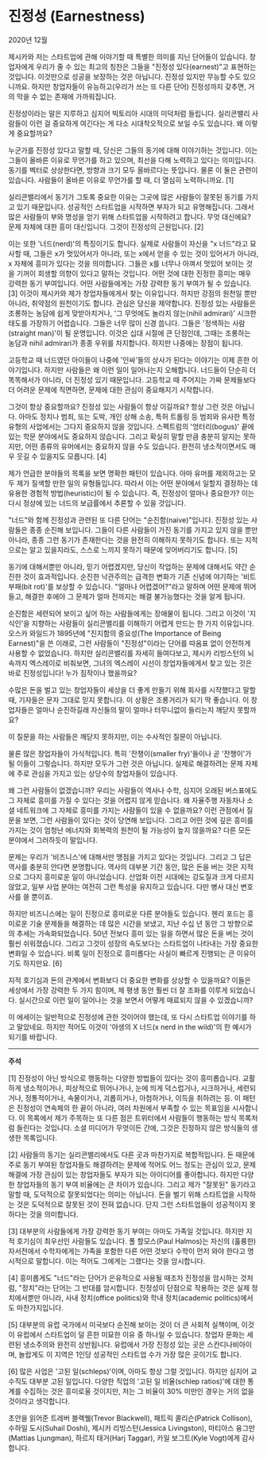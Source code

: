 # 진정성 (Earnestness)

2020년 12월

제시카와 저는 스타트업에 관해 이야기할 때 특별한 의미를 지닌 단어들이 있습니다. 창업자에게 우리가 줄 수 있는 최고의 칭찬은 그들을 "진정성 있다(earnest)"고 표현하는 것입니다. 이것만으로 성공을 보장하는 것은 아닙니다. 진정성 있지만 무능할 수도 있으니까요. 하지만 창업자들이 유능하고(우리가 쓰는 또 다른 단어) 진정성까지 갖추면, 거의 막을 수 없는 존재에 가까워집니다.

진정성이라는 말은 지루하고 심지어 빅토리아 시대의 미덕처럼 들립니다. 실리콘밸리 사람들이 이런 걸 중요하게 여긴다는 게 다소 시대착오적으로 보일 수도 있습니다. 왜 이렇게 중요할까요?

누군가를 진정성 있다고 말할 때, 당신은 그들의 동기에 대해 이야기하는 것입니다. 이는 그들이 올바른 이유로 무언가를 하고 있으며, 최선을 다해 노력하고 있다는 의미입니다. 동기를 벡터로 상상한다면, 방향과 크기 모두 올바르다는 뜻입니다. 물론 이 둘은 관련이 있습니다. 사람들이 올바른 이유로 무언가를 할 때, 더 열심히 노력하니까요. [1]

실리콘밸리에서 동기가 그토록 중요한 이유는 그곳에 많은 사람들이 잘못된 동기를 가지고 있기 때문입니다. 성공적인 스타트업을 시작하면 부자가 되고 유명해집니다. 그래서 많은 사람들이 부와 명성을 얻기 위해 스타트업을 시작하려고 합니다. 무엇 대신에요? 문제 자체에 대한 흥미 대신입니다. 그것이 진정성의 근원입니다. [2]

이는 또한 '너드(nerd)'의 특징이기도 합니다. 실제로 사람들이 자신을 "x 너드"라고 묘사할 때, 그들은 x가 멋있어서가 아니라, 또는 x에서 얻을 수 있는 것이 있어서가 아니라, x 자체에 흥미가 있다는 것을 의미합니다. 그들은 x를 너무나 아껴서 멋있어 보이는 것을 기꺼이 희생할 의향이 있다고 말하는 것입니다. 어떤 것에 대한 진정한 흥미는 매우 강력한 동기 부여입니다. 어떤 사람들에게는 가장 강력한 동기 부여가 될 수 있습니다. [3] 이것이 제시카와 제가 창업자들에게서 찾는 이유입니다. 하지만 강점의 원천일 뿐만 아니라, 취약점의 원천이기도 합니다. 관심은 당신을 제약합니다. 진정성 있는 사람들은 조롱하는 농담에 쉽게 맞받아치거나, '그 무엇에도 놀라지 않는(nihil admirari)' 시크한 태도를 가장하기 어렵습니다. 그들은 너무 많이 신경 씁니다. 그들은 '정색하는 사람(straight man)'이 될 운명입니다. 이것은 십대 시절에 큰 단점인데, 그때는 조롱하는 농담과 nihil admirari가 종종 우위를 차지합니다. 하지만 나중에는 장점이 됩니다.

고등학교 때 너드였던 아이들이 나중에 '인싸'들의 상사가 된다는 이야기는 이제 흔한 이야기입니다. 하지만 사람들은 왜 이런 일이 일어나는지 오해합니다. 너드들이 단순히 더 똑똑해서가 아니라, 더 진정성 있기 때문입니다. 고등학교 때 주어지는 가짜 문제들보다 더 어려운 문제에 직면하면, 문제에 대한 관심이 중요해지기 시작합니다.

그것이 항상 중요할까요? 진정성 있는 사람들이 항상 이길까요? 항상 그런 것은 아닙니다. 아마도 정치나 범죄, 또는 도박, 개인 상해 소송, 특허 트롤링 등 범죄와 유사한 특정 유형의 사업에서는 그다지 중요하지 않을 것입니다. 스펙트럼의 '엉터리(bogus)' 끝에 있는 학문 분야에서도 중요하지 않습니다. 그리고 확실히 말할 만큼 충분히 알지는 못하지만, 어떤 종류의 유머에서는 중요하지 않을 수도 있습니다. 완전히 냉소적이면서도 매우 웃길 수 있을지도 모릅니다. [4]

제가 언급한 분야들의 목록을 보면 명확한 패턴이 있습니다. 아마 유머를 제외하고는 모두 제가 질색할 만한 일의 유형들입니다. 따라서 이는 어떤 분야에서 일할지 결정하는 데 유용한 경험적 방법(heuristic)이 될 수 있습니다. 즉, 진정성이 얼마나 중요한가? 이는 다시 정상에 있는 너드의 보급률에서 추론할 수 있을 것입니다.

"너드"와 함께 진정성과 관련된 또 다른 단어는 "순진함(naive)"입니다. 진정성 있는 사람들은 종종 순진해 보입니다. 그들이 다른 사람들이 가진 동기를 가지고 있지 않을 뿐만 아니라, 종종 그런 동기가 존재한다는 것을 완전히 이해하지 못하기도 합니다. 또는 지적으로는 알고 있을지라도, 스스로 느끼지 못하기 때문에 잊어버리기도 합니다. [5]

동기에 대해서뿐만 아니라, 믿기 어렵겠지만, 당신이 작업하는 문제에 대해서도 약간 순진한 것이 효과적입니다. 순진한 낙관주의는 급격한 변화가 기존 신념에 야기하는 '비트 부패(bit rot)'를 보상할 수 있습니다. "얼마나 어렵겠어?"라고 말하며 어떤 문제에 뛰어들고, 해결한 후에야 그 문제가 얼마 전까지는 해결 불가능했다는 것을 알게 됩니다.

순진함은 세련되어 보이고 싶어 하는 사람들에게는 장애물이 됩니다. 그리고 이것이 '지식인'을 지향하는 사람들이 실리콘밸리를 이해하기 어렵게 만드는 한 가지 이유입니다. 오스카 와일드가 1895년에 "진지함의 중요성(The Importance of Being Earnest)"을 쓴 이래로, 그런 사람들이 "진정성"이라는 단어를 따옴표 없이 안전하게 사용할 수 없었습니다. 하지만 실리콘밸리를 자세히 들여다보고, 제시카 리빙스턴의 뇌 속까지 엑스레이로 비춰보면, 그녀의 엑스레이 시선이 창업자들에게서 찾고 있는 것은 바로 진정성입니다! 누가 짐작이나 했을까요?

수많은 돈을 벌고 있는 창업자들이 세상을 더 좋게 만들기 위해 회사를 시작했다고 말할 때, 기자들은 문자 그대로 믿지 못합니다. 이 상황은 조롱거리가 되기 딱 좋습니다. 이 창업자들은 얼마나 순진하길래 자신들의 말이 얼마나 터무니없이 들리는지 깨닫지 못할까요?

이 질문을 하는 사람들은 깨닫지 못하지만, 이는 수사적인 질문이 아닙니다.

물론 많은 창업자들이 가식적입니다. 특히 '잔챙이(smaller fry)'들이나 곧 '잔챙이'가 될 이들이 그렇습니다. 하지만 모두가 그런 것은 아닙니다. 실제로 해결하려는 문제 자체에 주로 관심을 가지고 있는 상당수의 창업자들이 있습니다.

왜 그런 사람들이 없겠습니까? 우리는 사람들이 역사나 수학, 심지어 오래된 버스표에도 그 자체로 흥미를 가질 수 있다는 것을 어렵지 않게 믿습니다. 왜 자율주행 자동차나 소셜 네트워크에 그 자체로 흥미를 가지는 사람들이 있을 수 없을까요? 이런 관점에서 질문을 보면, 그런 사람들이 있다는 것이 당연해 보입니다. 그리고 어떤 것에 깊은 흥미를 가지는 것이 엄청난 에너지와 회복력의 원천이 될 가능성이 높지 않을까요? 다른 모든 분야에서 그러하듯이 말입니다.

문제는 우리가 '비즈니스'에 대해서만 맹점을 가지고 있다는 것입니다. 그리고 그 답은 역사를 충분히 안다면 분명합니다. 역사의 대부분 기간 동안, 많은 돈을 버는 것은 지적으로 그다지 흥미로운 일이 아니었습니다. 산업화 이전 시대에는 강도질과 크게 다르지 않았고, 일부 사업 분야는 여전히 그런 특성을 유지하고 있습니다. 다만 병사 대신 변호사를 쓸 뿐이죠.

하지만 비즈니스에는 일이 진정으로 흥미로운 다른 분야들도 있습니다. 헨리 포드는 흥미로운 기술 문제들을 해결하는 데 많은 시간을 보냈고, 지난 수십 년 동안 그 방향으로의 추세는 가속화되었습니다. 50년 전보다 흥미 있는 일을 하면서 많은 돈을 버는 것이 훨씬 쉬워졌습니다. 그리고 그것이 성장의 속도보다는 스타트업이 나타내는 가장 중요한 변화일 수 있습니다. 비록 일이 진정으로 흥미롭다는 사실이 빠르게 진행되는 큰 이유이기도 하지만요. [6]

지적 호기심과 돈의 관계에서 변화보다 더 중요한 변화를 상상할 수 있을까요? 이들은 세상에서 가장 강력한 두 가지 힘이며, 제 평생 동안 훨씬 더 잘 조화를 이루게 되었습니다. 실시간으로 이런 일이 일어나는 것을 보면서 어떻게 매료되지 않을 수 있겠습니까?

이 에세이는 일반적으로 진정성에 관한 것이어야 했는데, 또 다시 스타트업 이야기를 하고 말았네요. 하지만 적어도 이것이 '야생의 X 너드(x nerd in the wild)'의 한 예시가 되기를 바랍니다.

---

**주석**

[1] 진정성이 아닌 방식으로 행동하는 다양한 방법들이 있다는 것이 흥미롭습니다. 교활하게 냉소적이거나, 피상적으로 뛰어나거나, 눈에 띄게 덕스럽거나, 시크하거나, 세련되거나, 정통적이거나, 속물이거나, 괴롭히거나, 아첨하거나, 이득을 취하려는 등. 이 패턴은 진정성이 연속체의 한 끝이 아니라, 여러 차원에서 부족할 수 있는 목표임을 시사합니다. 이 목록에서 제가 주목하는 또 다른 점은 트위터에서 사람들이 행동하는 방식 목록처럼 들린다는 것입니다. 소셜 미디어가 무엇이든 간에, 그것은 진정하지 않은 방식들의 생생한 목록입니다.

[2] 사람들의 동기는 실리콘밸리에서도 다른 곳과 마찬가지로 복합적입니다. 돈 때문에 주로 동기 부여된 창업자들도 해결하려는 문제에 적어도 어느 정도는 관심이 있고, 문제 해결에 가장 관심이 있는 창업자들도 부자가 되는 아이디어를 좋아합니다. 하지만 다양한 창업자들의 동기 부여 비율에는 큰 차이가 있습니다. 그리고 제가 "잘못된" 동기라고 말할 때, 도덕적으로 잘못되었다는 의미는 아닙니다. 돈을 벌기 위해 스타트업을 시작하는 것은 도덕적으로 잘못된 것이 전혀 없습니다. 단지 그런 스타트업들이 성공적이지 못하다는 것을 의미합니다.

[3] 대부분의 사람들에게 가장 강력한 동기 부여는 아마도 가족일 것입니다. 하지만 지적 호기심이 최우선인 사람들도 있습니다. 폴 할모스(Paul Halmos)는 자신의 (훌륭한) 자서전에서 수학자에게는 가족을 포함한 다른 어떤 것보다 수학이 먼저 와야 한다고 명시적으로 말합니다. 이는 적어도 그에게는 그랬다는 것을 암시합니다.

[4] 흥미롭게도 "너드"라는 단어가 은유적으로 사용될 때조차 진정성을 암시하는 것처럼, "정치"라는 단어는 그 반대를 암시합니다. 진정성이 단점으로 작용하는 것은 실제 정치에서뿐만 아니라, 사내 정치(office politics)와 학내 정치(academic politics)에서도 마찬가지입니다.

[5] 대부분의 유럽 국가에서 미국보다 순진해 보이는 것이 더 큰 사회적 실책이며, 이것이 유럽에서 스타트업이 덜 흔한 미묘한 이유 중 하나일 수 있습니다. 창업자 문화는 세련된 냉소주의와 완전히 상반됩니다. 유럽에서 가장 진정성 있는 곳은 스칸디나비아이며, 놀랍게도 이 지역은 1인당 성공적인 스타트업 수가 가장 많은 곳이기도 합니다.

[6] 많은 사업은 '고된 일(schleps)'이며, 아마도 항상 그럴 것입니다. 하지만 심지어 교수직도 대부분 고된 일입니다. 다양한 직업의 '고된 일 비율(schlep ratios)'에 대한 통계를 수집하는 것은 흥미로울 것이지만, 저는 그 비율이 30% 미만인 경우는 거의 없을 것이라고 생각합니다.

초안을 읽어준 트레버 블랙웰(Trevor Blackwell), 패트릭 콜리슨(Patrick Collison), 수하일 도시(Suhail Doshi), 제시카 리빙스턴(Jessica Livingston), 마티아스 융그만(Mattias Ljungman), 하르지 태거(Harj Taggar), 카일 보그트(Kyle Vogt)에게 감사합니다.